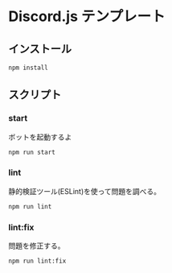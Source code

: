 # Discord.js テンプレート

## インストール

```bash
npm install
```

## スクリプト

### start

ボットを起動するよ

```bash
npm run start
```

### lint

静的検証ツール(ESLint)を使って問題を調べる。

```bash
npm run lint
```

### lint:fix

問題を修正する。

```bash
npm run lint:fix
```
